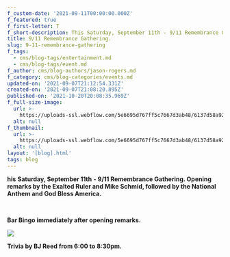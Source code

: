 ```yaml
---
f_custom-date: '2021-09-11T00:00:00.000Z'
f_featured: true
f_first-letter: T
f_short-description: This Saturday, September 11th - 9/11 Remembrance Gathering.
title: 9/11 Remembrance Gathering.
slug: 9-11-remembrance-gathering
f_tags:
  - cms/blog-tags/entertainment.md
  - cms/blog-tags/event.md
f_author: cms/blog-authors/jason-rogers.md
f_category: cms/blog-categories/events.md
updated-on: '2021-09-07T21:12:54.331Z'
created-on: '2021-09-07T21:08:20.895Z'
published-on: '2021-10-20T20:08:35.969Z'
f_full-size-image:
  url: >-
    https://uploads-ssl.webflow.com/5e6695d767ff5c7667d3ab48/6137d58a920db75319b4173d_1.png
  alt: null
f_thumbnail:
  url: >-
    https://uploads-ssl.webflow.com/5e6695d767ff5c7667d3ab48/6137d58a920db75319b4173d_1.png
  alt: null
layout: '[blog].html'
tags: blog
---
```


**his** **Saturday, September 11th** **\- 9/11 Remembrance Gathering. Opening remarks by the Exalted Ruler and Mike Schmid, followed by the National Anthem and God Bless America.**

‍

**Bar Bingo immediately after opening remarks.**

![](https://uploads-ssl.webflow.com/5e6695d767ff5c7667d3ab48/6137d5d0034a32528db8449a_2.png)

**Trivia by BJ Reed from 6:00 to 8:30pm.**

‍
